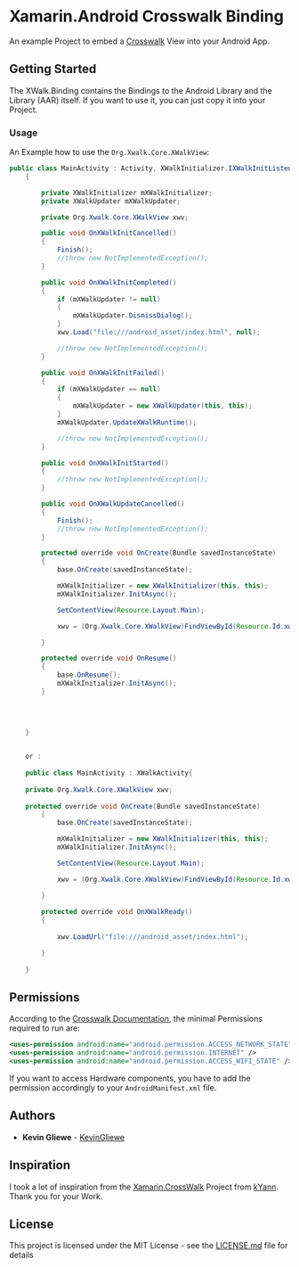 # Xamarin.Android Crosswalk Binding

An example Project to embed a [Crosswalk](https://crosswalk-project.org/) View into your Android App.

## Getting Started

The XWalk.Binding contains the Bindings to the Android Library and the Library (AAR) itself. If you want to use it, you can just copy it into your Project.

### Usage

An Example how to use the `Org.Xwalk.Core.XWalkView`:
```Java
public class MainActivity : Activity, XWalkInitializer.IXWalkInitListener, XWalkUpdater.IXWalkUpdateListener
    {

        private XWalkInitializer mXWalkInitializer;
        private XWalkUpdater mXWalkUpdater;

        private Org.Xwalk.Core.XWalkView xwv;

        public void OnXWalkInitCancelled()
        {
            Finish();
            //throw new NotImplementedException();
        }

        public void OnXWalkInitCompleted()
        {
            if (mXWalkUpdater != null)
            {
                mXWalkUpdater.DismissDialog();
            }
            xwv.Load("file:///android_asset/index.html", null);

            //throw new NotImplementedException();
        }

        public void OnXWalkInitFailed()
        {
            if (mXWalkUpdater == null)
            {
                mXWalkUpdater = new XWalkUpdater(this, this);
            }
            mXWalkUpdater.UpdateXWalkRuntime();

            //throw new NotImplementedException();
        }

        public void OnXWalkInitStarted()
        {
            //throw new NotImplementedException();
        }

        public void OnXWalkUpdateCancelled()
        {
            Finish();
            //throw new NotImplementedException();
        }

        protected override void OnCreate(Bundle savedInstanceState)
        {
            base.OnCreate(savedInstanceState);

            mXWalkInitializer = new XWalkInitializer(this, this);
            mXWalkInitializer.InitAsync();

            SetContentView(Resource.Layout.Main);

            xwv = (Org.Xwalk.Core.XWalkView)FindViewById(Resource.Id.xwalkview);

        }

        protected override void OnResume()
        {
            base.OnResume();
            mXWalkInitializer.InitAsync();
        }
		
		


    }

	
	or :
	
	public class MainActivity : XWalkActivity{
	
    private Org.Xwalk.Core.XWalkView xwv;
	
	protected override void OnCreate(Bundle savedInstanceState)
        {
            base.OnCreate(savedInstanceState);

            mXWalkInitializer = new XWalkInitializer(this, this);
            mXWalkInitializer.InitAsync();

            SetContentView(Resource.Layout.Main);

            xwv = (Org.Xwalk.Core.XWalkView)FindViewById(Resource.Id.xwalkview);

        }
		
		protected override void OnXWalkReady()
        {
           
            xwv.LoadUrl("file:///android_asset/index.html");

        }
	
	}
```	
	

## Permissions

According to the [Crosswalk Documentation](https://crosswalk-project.org/documentation/android/embedding_crosswalk.html), the minimal Permissions required to run are:

```xml
<uses-permission android:name="android.permission.ACCESS_NETWORK_STATE" />
<uses-permission android:name="android.permission.INTERNET" />
<uses-permission android:name="android.permission.ACCESS_WIFI_STATE" />
```

If you want to access Hardware components, you have to add the permission accordingly to your `AndroidManifest.xml` file.

## Authors

* **Kevin Gliewe** - [KevinGliewe](https://github.com/KevinGliewe)

## Inspiration

I took a lot of inspiration from the [Xamarin.CrossWalk](https://github.com/Youscribe/Xamarin.CrossWalk) Project from [kYann](https://github.com/kYann).
Thank you for your Work.

## License

This project is licensed under the MIT License - see the [LICENSE.md](LICENSE.md) file for details